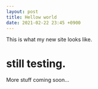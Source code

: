 ```yaml
---
layout: post
title: Hellow world
date: 2021-02-22 23:45 +0900
---
```


This is what my new site looks like.

# still testing.

More stuff coming soon...